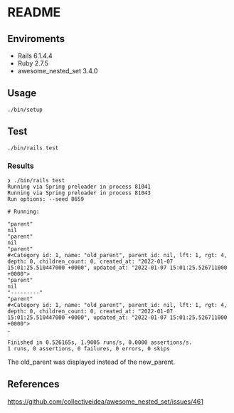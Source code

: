 # README

## Enviroments

- Rails 6.1.4.4
- Ruby 2.7.5
- awesome_nested_set 3.4.0

## Usage

```
./bin/setup
```

## Test

```
./bin/rails test
```

### Results

```
❯ ./bin/rails test
Running via Spring preloader in process 81041
Running via Spring preloader in process 81043
Run options: --seed 8659

# Running:

"parent"
nil
"parent"
nil
"parent"
#<Category id: 1, name: "old_parent", parent_id: nil, lft: 1, rgt: 4, depth: 0, children_count: 0, created_at: "2022-01-07 15:01:25.510447000 +0000", updated_at: "2022-01-07 15:01:25.526711000 +0000">
"parent"
nil
"---------"
"parent"
#<Category id: 1, name: "old_parent", parent_id: nil, lft: 1, rgt: 4, depth: 0, children_count: 0, created_at: "2022-01-07 15:01:25.510447000 +0000", updated_at: "2022-01-07 15:01:25.526711000 +0000">
.

Finished in 0.526165s, 1.9005 runs/s, 0.0000 assertions/s.
1 runs, 0 assertions, 0 failures, 0 errors, 0 skips

```

The old_parent was displayed instead of the new_parent.

## References

https://github.com/collectiveidea/awesome_nested_set/issues/461
